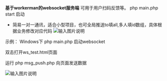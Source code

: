 **基于workerman的websocket服务端**
可用于用户扫码反馈等。
php main.php start 启动
- 简易一对一通讯，适合小型项目，也可全局推送to填all,多人填id数组，具体根据业务修改对应代码
![输入图片说明](https://images.gitee.com/uploads/images/2020/0113/152459_72253755_1423142.png "企业微信截图_20200113152343.png")

示例：
Windows下 php main.php 启动websocket

双击打开ws_test.html页面

运行 php msg_push.php 向页面发送数据


![输入图片说明](https://images.gitee.com/uploads/images/2020/0821/175239_33016e55_1423142.png "屏幕截图.png")